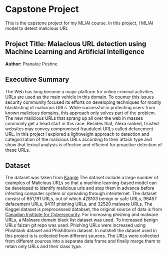 # Capstone Project
This is the capstone project for my ML/AI course. In this project, I ML/AI model to detect malicious URL
## Project Title: Malacious URL detection using Machine Learning and Artificial Intelligence

**Author:** Pranalee Peshne
## Executive Summary
The Web has long become a major platform for online criminal activities. URLs are used as the main vehicle in this domain. To counter this issues security community focused its efforts on developing techniques for mostly blacklisting of malicious URLs. While successful in protecting users from known malicious domains, this approach only solves part of the problem. The new malicious URLs that sprang up all over the web in masses commonly get a head start in this race. Besides that, Alexa ranked, trusted websites may convey compromised fraudulent URLs called defacement URL. In this project I explored a lightweight approach to detection and categorization of the malicious URLs according to their attack type and show that lexical analysis is effective and efficient for proactive detection of these URLs.
## Dataset
The dataset was taken from [Kaggle]( https://www.kaggle.com/datasets/sid321axn/malicious-urls-dataset)
The dataset  include a large number of examples of Malicious URLs so that a machine learning-based model can be developed to identify malicious urls and stop them in advance before infecting computer system or spreading through inteinternet. The dataset consist of 651,191 URLs, out of which 428103 benign or safe URLs, 96457 defacement URLs, 94111 phishing URLs, and 32520 malware URLs. The Kaggel dataset is preprocessed databset, the original source of data is from [Canadian Institute for Cybersecurity](https://www.unb.ca/cic/datasets/url-2016.html). For increasing phishing and malware URLs, a Malware domain black list dataset was used. To increased benign URLs  faizan git repo was used. Phishing URLs were increased using Phishtank dataset and PhishStorm dataset.  In nutshell the dataset used in this project is is collected from different sources. The URLs were collected from different sources into a separate data frame and finally merge them to retain only URLs and their class type.
